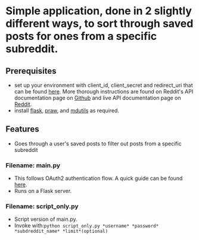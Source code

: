 # Simple application, done in 2 slightly different ways, to sort through saved posts for ones from a specific subreddit.  

## Prerequisites  

- set up your environment with client_id, client_secret and redirect_uri that can be found [here](https://www.reddit.com/prefs/apps). More thorough instructions are found on Reddit's API documentation page on [Github](https://github.com/reddit-archive/reddit/wiki/API) and live API documentation page on [Reddit](https://www.reddit.com/dev/api). 
- install [flask](https://flask.palletsprojects.com/en/1.1.x/), [praw](https://praw.readthedocs.io/en/latest/), and [mdutils](https://mdutils.readthedocs.io/en/latest/) as required. 


## Features

- Goes through a user's saved posts to filter out posts from a specific subreddit

### Filename: main.py

- This follows OAuth2 authentication flow. A quick guide can be found [here](https://github.com/reddit-archive/reddit/wiki/OAuth2).  
- Runs on a Flask server.

### Filename: script_only.py

- Script version of main.py.  
- Invoke with:```python script_only.py *username* *password* *subdreddit_name* *limit*(optional)```
